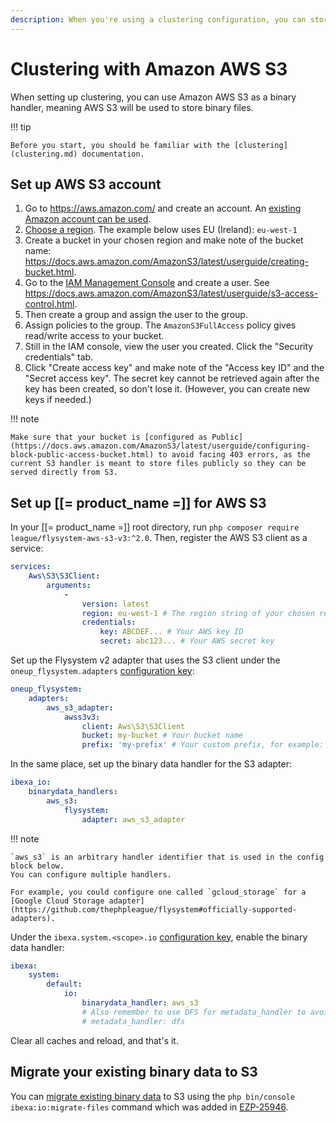 ```yaml
---
description: When you're using a clustering configuration, you can store binary files on Amazon AWS S3.
---
```


# Clustering with Amazon AWS S3

When setting up clustering, you can use Amazon AWS S3 as a binary handler,
meaning AWS S3 will be used to store binary files.

!!! tip

    Before you start, you should be familiar with the [clustering](clustering.md) documentation.

## Set up AWS S3 account

1.  Go to <https://aws.amazon.com/> and create an account.
An [existing Amazon account can be used](https://docs.aws.amazon.com/AmazonS3/latest/userguide/setting-up-s3.html#sign-up-for-aws).
1.  [Choose a region](https://docs.aws.amazon.com/storagegateway/latest/vgw/available-regions-intro.html).
The example below uses EU (Ireland): `eu-west-1`
1.  Create a bucket in your chosen region and make note of the bucket name:
<https://docs.aws.amazon.com/AmazonS3/latest/userguide/creating-bucket.html>.
1.  Go to the [IAM Management Console](https://console.aws.amazon.com/iam/home#/users) and create a user.
See <https://docs.aws.amazon.com/AmazonS3/latest/userguide/s3-access-control.html>.
1.  Then create a group and assign the user to the group.
1.  Assign policies to the group. The `AmazonS3FullAccess` policy gives read/write access to your bucket.
1.  Still in the IAM console, view the user you created. Click the "Security credentials" tab.
1.  Click "Create access key" and make note of the "Access key ID" and the "Secret access key".
The secret key cannot be retrieved again after the key has been created, so don't lose it.
(However, you can create new keys if needed.)

!!! note

    Make sure that your bucket is [configured as Public](https://docs.aws.amazon.com/AmazonS3/latest/userguide/configuring-block-public-access-bucket.html) to avoid facing 403 errors, as the current S3 handler is meant to store files publicly so they can be served directly from S3.
    
## Set up [[= product_name =]] for AWS S3

In your [[= product_name =]] root directory, run `php composer require league/flysystem-aws-s3-v3:^2.0`.
Then, register the AWS S3 client as a service:

``` yaml
services:
    Aws\S3\S3Client:
        arguments:
            -
                version: latest
                region: eu-west-1 # The region string of your chosen region
                credentials:
                    key: ABCDEF... # Your AWS key ID
                    secret: abc123... # Your AWS secret key
```

Set up the Flysystem v2 adapter that uses the S3 client under the `oneup_flysystem.adapters` [configuration key](configuration.md#configuration-files):

``` yaml
oneup_flysystem:
    adapters:
        aws_s3_adapter:
            awss3v3:
                client: Aws\S3\S3Client
                bucket: my-bucket # Your bucket name
                prefix: 'my-prefix' # Your custom prefix, for example: 'my_site'
```

In the same place, set up the binary data handler for the S3 adapter:

``` yaml
ibexa_io:
    binarydata_handlers:
        aws_s3:
            flysystem:
                adapter: aws_s3_adapter
```

!!! note

    `aws_s3` is an arbitrary handler identifier that is used in the config block below.
    You can configure multiple handlers.

    For example, you could configure one called `gcloud_storage` for a
    [Google Cloud Storage adapter](https://github.com/thephpleague/flysystem#officially-supported-adapters).

Under the `ibexa.system.<scope>.io` [configuration key](configuration.md#configuration-files), enable the binary data handler:

``` yaml
ibexa:
    system:
        default:
            io:
                binarydata_handler: aws_s3
                # Also remember to use DFS for metadata_handler to avoid expensive lookups to S3 (see Clustering guide)
                # metadata_handler: dfs
```

Clear all caches and reload, and that's it.

## Migrate your existing binary data to S3

You can [migrate existing binary data](clustering.md#migrating-to-a-cluster-setup) to S3 using the `php bin/console ibexa:io:migrate-files` command
which was added in [EZP-25946](https://issues.ibexa.co/browse/EZP-25946).
